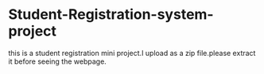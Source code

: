 # Student-Registration-system-project
this is a student registration mini project.I upload as a zip file.please extract it before seeing the webpage.
